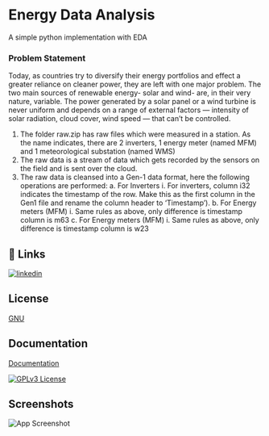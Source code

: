 # **Energy Data Analysis**

A simple python implementation with EDA

### **Problem Statement**

Today, as countries try to diversify their energy portfolios and effect a greater reliance on
cleaner power, they are left with one major problem. The two main sources of renewable
energy- solar and wind- are, in their very nature, variable. The power generated by a solar
panel or a wind turbine is never uniform and depends on a range of external factors —
intensity of solar radiation, cloud cover, wind speed — that can’t be controlled.
1. The folder raw.zip has raw files which were measured in a station. As the name
indicates, there are 2 inverters, 1 energy meter (named MFM) and 1 meteorological
substation (named WMS)
2. The raw data is a stream of data which gets recorded by the sensors on the field and
is
sent over the cloud.
3. The raw data is cleansed into a Gen-1 data format, here the following operations are
performed:
a. For Inverters
i. For inverters, column i32 indicates the timestamp of the row. Make this as the first
column in
the Gen1 file and rename the column header to ‘Timestamp’).
b. For Energy meters (MFM)
i. Same rules as above, only difference is timestamp column is m63
c. For Energy meters (MFM)
i. Same rules as above, only difference is timestamp column is w23



## 🔗 Links

[![linkedin](https://img.shields.io/badge/linkedin-0A66C2?style=for-the-badge&logo=linkedin&logoColor=white)](https://www.linkedin.com/)


## License

[GNU](https://choosealicense.com/licenses/gpl-3.0/)


## Documentation

[Documentation](https://linktodocumentation)




[![GPLv3 License](https://img.shields.io/badge/License-GPL%20v3-yellow.svg)](https://opensource.org/licenses/)


## Screenshots

![App Screenshot](https://via.placeholder.com/468x300?text=App+Screenshot+Here)

